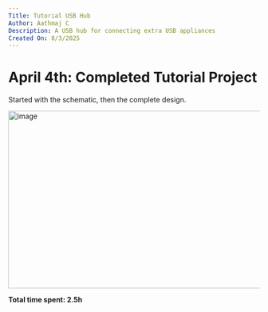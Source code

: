 ```yaml
---
Title: Tutorial USB Hub
Author: Aathmaj C
Description: A USB hub for connecting extra USB appliances
Created On: 8/3/2025
---
```



# April 4th: Completed Tutorial Project

Started with the schematic, then the complete design.

<img width="727" height="355" alt="image" src="https://github.com/user-attachments/assets/b4bcff72-663e-428c-af59-a66dd1f0fc84" />


**Total time spent: 2.5h**
